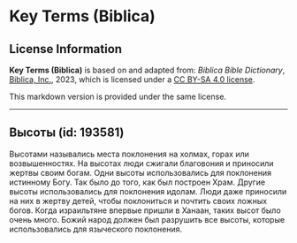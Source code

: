 # Key Terms (Biblica)

## License Information

**Key Terms (Biblica)** is based on and adapted from: _Biblica Bible Dictionary_, [Biblica, Inc.](https://www.biblica.com/), 2023, which is licensed under a [CC BY-SA 4.0 license](https://creativecommons.org/licenses/by-sa/4.0/legalcode.en).

This markdown version is provided under the same license.



--------------------------------

## Высоты (id: 193581)

Высотами назывались места поклонения на холмах, горах или возвышенностях. На высотах люди сжигали благовония и приносили жертвы своим богам. Одни высоты использовались для поклонения истинному Богу. Так было до того, как был построен Храм. Другие высоты использовались для поклонения идолам. Люди даже приносили на них в жертву детей, чтобы поклониться и почтить своих ложных богов. Когда израильтяне впервые пришли в Ханаан, таких высот было очень много. Божий народ должен был разрушить все высоты, которые использовались для языческого поклонения.


